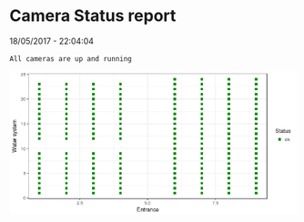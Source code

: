 Camera Status report
================
18/05/2017 - 22:04:04

    All cameras are up and running

![](camreport_files/figure-markdown_github/unnamed-chunk-2-1.png)
